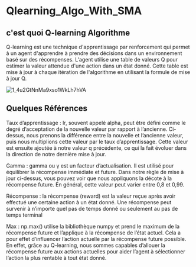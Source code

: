 # Qlearning_Algo_With_SMA
## c'est quoi Q-learning Algorithme 
Q-learning est une technique d'apprentissage par renforcement qui permet à un agent d'apprendre à prendre des décisions dans un environnement basé sur des récompenses. L'agent utilise une table de valeurs Q pour estimer la valeur attendue d'une action dans un état donné. Cette table est mise à jour à chaque itération de l'algorithme en utilisant la formule de mise à jour Q.

   ![1_4u2GtNnMa9xso1WkLh7hVA](https://github.com/hassanouado/Q-learning_Using_SMA/assets/95369534/8207c6f9-874c-4943-8008-b266686b6c3c)

## Quelques Références 
Taux d’apprentissage : lr, souvent appelé alpha, peut être défini comme le degré d’acceptation de la nouvelle valeur par rapport à l’ancienne. Ci-dessus, nous prenons la différence entre la nouvelle et l’ancienne valeur, puis nous multiplions cette valeur par le taux d’apprentissage. Cette valeur est ensuite ajoutée à notre valeur q précédente, ce qui la fait évoluer dans la direction de notre dernière mise à jour.

Gamma : gamma ou γ est un facteur d’actualisation. Il est utilisé pour équilibrer la récompense immédiate et future. Dans notre règle de mise à jour ci-dessus, vous pouvez voir que nous appliquons la décote à la récompense future. En général, cette valeur peut varier entre 0,8 et 0,99.

Récompense : la récompense (reward) est la valeur reçue après avoir effectué une certaine action à un état donné. Une récompense peut survenir à n’importe quel pas de temps donné ou seulement au pas de temps terminal

Max : np.max() utilise la bibliothèque numpy et prend le maximum de la récompense future et l’applique à la récompense de l’état actuel. Cela a pour effet d’influencer l’action actuelle par la récompense future possible. En effet, grâce au Q-learning, nous sommes capables d’allouer la récompense future aux actions actuelles pour aider l’agent à sélectionner l’action la plus rentable à tout état donné.

